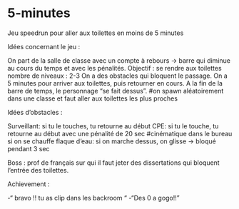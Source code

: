 # 5-minutes
Jeu speedrun pour aller aux toilettes en moins de 5 minutes


Idées concernant le jeu : 

On part de la salle de classe avec un compte à rebours → barre qui diminue au cours du temps et avec les pénalités.
Objectif : se rendre aux toilettes
nombre de niveaux : 2-3
On a des obstacles qui bloquent le passage. 
On a 5 minutes pour arriver aux toilettes, puis retourner en cours.
A la fin de la barre de temps, le personnage “se fait dessus”.
#on spawn aléatoirement dans une classe et faut aller aux toilettes les plus proches
 


Idées d’obstacles :

Surveillant: si tu le touches, tu retourne au début
CPE: si tu le touche, tu retourne au début avec une pénalité de 20 sec #cinématique dans le bureau si on se chauffe 
flaque d’eau: si on marche dessus, on glisse -> bloqué pendant 3 sec


Boss : prof de français sur qui il faut jeter des dissertations qui bloquent l’entrée des toilettes. 



Achievement :
    
-“ bravo !! tu as clip dans les backroom “
-“Des 0 a gogo!!”
